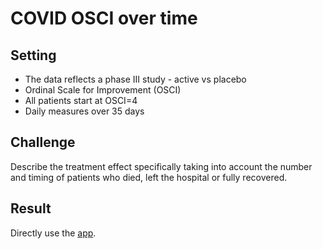 # COVID OSCI over time

## Setting

* The data reflects a phase III study - active vs placebo
* Ordinal Scale for Improvement (OSCI)
* All patients start at OSCI=4
* Daily measures over 35 days

## Challenge

Describe the treatment effect specifically taking into account the number and timing of patients who died, left the hospital or fully recovered.


## Result
Directly use the [app](https://bonorico.shinyapps.io/oscicovid/).
